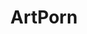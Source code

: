 ---
title: ArtPorn
crosslinks:
- PornOverlords
- papertowns
- youtubefactsbot
- BrasilOnReddit
- Psychedelic
- badhistory
- interestingasfuck
- upvotegifs
- ArtFans
- anti_gif_bot
- im12andthisisdeep
- analog
- OtakuVisualArts
- Skookum
- radiohead
- LSD
- drawing
- Buddhism
- Irony
- blackmagicfuckery
---